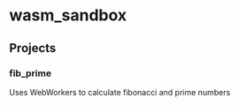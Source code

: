 # wasm_sandbox

## Projects

### fib_prime

Uses WebWorkers to calculate fibonacci and prime numbers